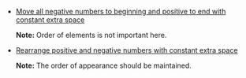 
* [Move all negative numbers to beginning and positive to end with constant extra space](https://www.geeksforgeeks.org/move-negative-numbers-beginning-positive-end-constant-extra-space/)

  <b>Note:</b> Order of elements is not important here.

* [Rearrange positive and negative numbers with constant extra space](https://www.geeksforgeeks.org/rearrange-positive-and-negative-numbers/)

  <b>Note:</b>  The order of appearance should be maintained.
